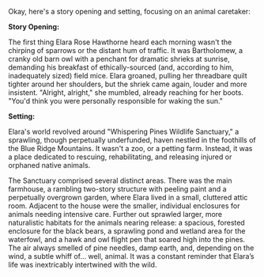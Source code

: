 Okay, here's a story opening and setting, focusing on an animal caretaker:

**Story Opening:**

The first thing Elara Rose Hawthorne heard each morning wasn't the chirping of sparrows or the distant hum of traffic. It was Bartholomew, a cranky old barn owl with a penchant for dramatic shrieks at sunrise, demanding his breakfast of ethically-sourced (and, according to him, inadequately sized) field mice. Elara groaned, pulling her threadbare quilt tighter around her shoulders, but the shriek came again, louder and more insistent. "Alright, alright," she mumbled, already reaching for her boots. "You'd think you were personally responsible for waking the sun."

**Setting:**

Elara's world revolved around "Whispering Pines Wildlife Sanctuary," a sprawling, though perpetually underfunded, haven nestled in the foothills of the Blue Ridge Mountains.  It wasn't a zoo, or a petting farm. Instead, it was a place dedicated to rescuing, rehabilitating, and releasing injured or orphaned native animals.

The Sanctuary comprised several distinct areas. There was the main farmhouse, a rambling two-story structure with peeling paint and a perpetually overgrown garden, where Elara lived in a small, cluttered attic room. Adjacent to the house were the smaller, individual enclosures for animals needing intensive care.  Further out sprawled larger, more naturalistic habitats for the animals nearing release: a spacious, forested enclosure for the black bears, a sprawling pond and wetland area for the waterfowl, and a hawk and owl flight pen that soared high into the pines. The air always smelled of pine needles, damp earth, and, depending on the wind, a subtle whiff of… well, animal. It was a constant reminder that Elara’s life was inextricably intertwined with the wild.
